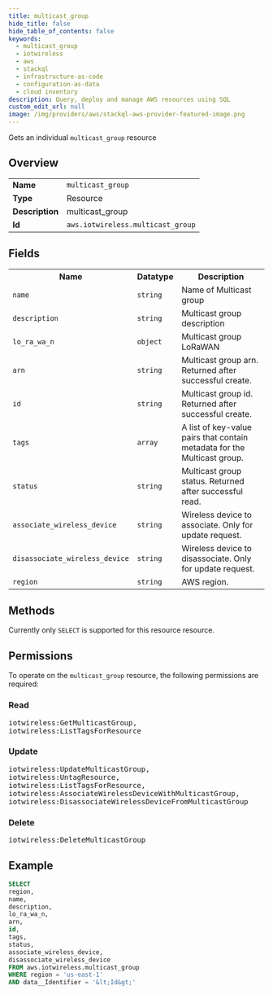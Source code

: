 ```yaml
---
title: multicast_group
hide_title: false
hide_table_of_contents: false
keywords:
  - multicast_group
  - iotwireless
  - aws
  - stackql
  - infrastructure-as-code
  - configuration-as-data
  - cloud inventory
description: Query, deploy and manage AWS resources using SQL
custom_edit_url: null
image: /img/providers/aws/stackql-aws-provider-featured-image.png
---
```

Gets an individual <code>multicast_group</code> resource

## Overview
<table><tbody>
<tr><td><b>Name</b></td><td><code>multicast_group</code></td></tr>
<tr><td><b>Type</b></td><td>Resource</td></tr>
<tr><td><b>Description</b></td><td>multicast_group</td></tr>
<tr><td><b>Id</b></td><td><code>aws.iotwireless.multicast_group</code></td></tr>
</tbody></table>

## Fields
<table><tbody>
<tr><th>Name</th><th>Datatype</th><th>Description</th></tr>
<tr><td><code>name</code></td><td><code>string</code></td><td>Name of Multicast group</td></tr>
<tr><td><code>description</code></td><td><code>string</code></td><td>Multicast group description</td></tr>
<tr><td><code>lo_ra_wa_n</code></td><td><code>object</code></td><td>Multicast group LoRaWAN</td></tr>
<tr><td><code>arn</code></td><td><code>string</code></td><td>Multicast group arn. Returned after successful create.</td></tr>
<tr><td><code>id</code></td><td><code>string</code></td><td>Multicast group id. Returned after successful create.</td></tr>
<tr><td><code>tags</code></td><td><code>array</code></td><td>A list of key-value pairs that contain metadata for the Multicast group.</td></tr>
<tr><td><code>status</code></td><td><code>string</code></td><td>Multicast group status. Returned after successful read.</td></tr>
<tr><td><code>associate_wireless_device</code></td><td><code>string</code></td><td>Wireless device to associate. Only for update request.</td></tr>
<tr><td><code>disassociate_wireless_device</code></td><td><code>string</code></td><td>Wireless device to disassociate. Only for update request.</td></tr>
<tr><td><code>region</code></td><td><code>string</code></td><td>AWS region.</td></tr>

</tbody></table>

## Methods
Currently only <code>SELECT</code> is supported for this resource resource.

## Permissions

To operate on the <code>multicast_group</code> resource, the following permissions are required:

### Read
<pre>
iotwireless:GetMulticastGroup,
iotwireless:ListTagsForResource</pre>

### Update
<pre>
iotwireless:UpdateMulticastGroup,
iotwireless:UntagResource,
iotwireless:ListTagsForResource,
iotwireless:AssociateWirelessDeviceWithMulticastGroup,
iotwireless:DisassociateWirelessDeviceFromMulticastGroup</pre>

### Delete
<pre>
iotwireless:DeleteMulticastGroup</pre>


## Example
```sql
SELECT
region,
name,
description,
lo_ra_wa_n,
arn,
id,
tags,
status,
associate_wireless_device,
disassociate_wireless_device
FROM aws.iotwireless.multicast_group
WHERE region = 'us-east-1'
AND data__Identifier = '&lt;Id&gt;'
```
